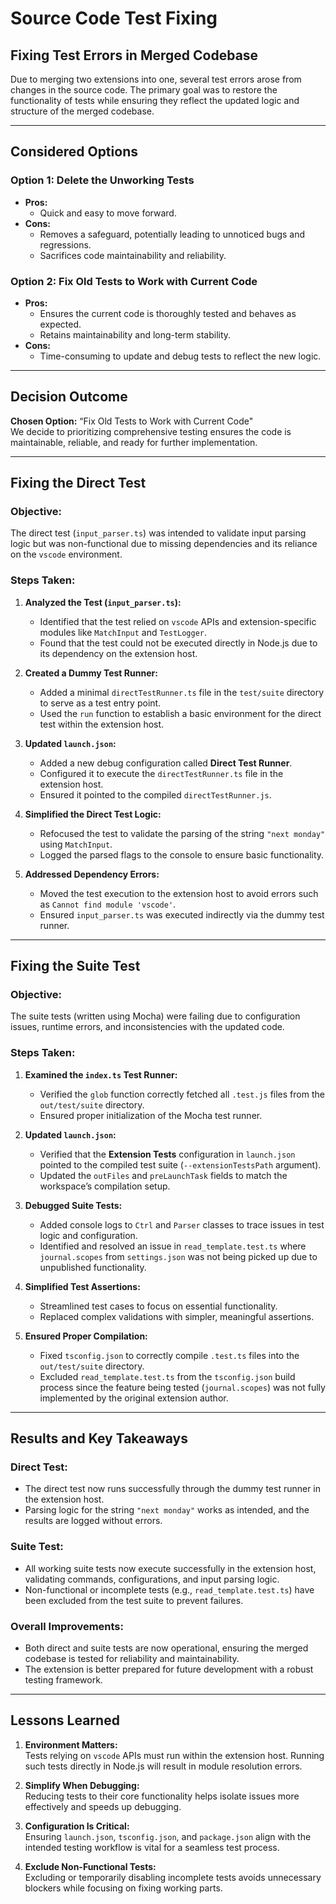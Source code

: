 # Source Code Test Fixing

## Fixing Test Errors in Merged Codebase

Due to merging two extensions into one, several test errors arose from changes in the source code. The primary goal was to restore the functionality of tests while ensuring they reflect the updated logic and structure of the merged codebase.

---

## Considered Options

### Option 1: Delete the Unworking Tests
- **Pros:**
  - Quick and easy to move forward.
- **Cons:**
  - Removes a safeguard, potentially leading to unnoticed bugs and regressions.
  - Sacrifices code maintainability and reliability.

### Option 2: Fix Old Tests to Work with Current Code
- **Pros:**
  - Ensures the current code is thoroughly tested and behaves as expected.
  - Retains maintainability and long-term stability.
- **Cons:**
  - Time-consuming to update and debug tests to reflect the new logic.

---

## Decision Outcome

**Chosen Option:** “Fix Old Tests to Work with Current Code"  
We decide to prioritizing comprehensive testing ensures the code is maintainable, reliable, and ready for further implementation.

---

## Fixing the Direct Test

### **Objective:**
The direct test (`input_parser.ts`) was intended to validate input parsing logic but was non-functional due to missing dependencies and its reliance on the `vscode` environment.

### **Steps Taken:**

1. **Analyzed the Test (`input_parser.ts`):**
   - Identified that the test relied on `vscode` APIs and extension-specific modules like `MatchInput` and `TestLogger`.
   - Found that the test could not be executed directly in Node.js due to its dependency on the extension host.

2. **Created a Dummy Test Runner:**
   - Added a minimal `directTestRunner.ts` file in the `test/suite` directory to serve as a test entry point.
   - Used the `run` function to establish a basic environment for the direct test within the extension host.

3. **Updated `launch.json`:**
   - Added a new debug configuration called **Direct Test Runner**.
   - Configured it to execute the `directTestRunner.ts` file in the extension host.
   - Ensured it pointed to the compiled `directTestRunner.js`.

4. **Simplified the Direct Test Logic:**
   - Refocused the test to validate the parsing of the string `"next monday"` using `MatchInput`.
   - Logged the parsed flags to the console to ensure basic functionality.

5. **Addressed Dependency Errors:**
   - Moved the test execution to the extension host to avoid errors such as `Cannot find module 'vscode'`.
   - Ensured `input_parser.ts` was executed indirectly via the dummy test runner.

---

## Fixing the Suite Test

### **Objective:**
The suite tests (written using Mocha) were failing due to configuration issues, runtime errors, and inconsistencies with the updated code.

### **Steps Taken:**

1. **Examined the `index.ts` Test Runner:**
   - Verified the `glob` function correctly fetched all `.test.js` files from the `out/test/suite` directory.
   - Ensured proper initialization of the Mocha test runner.

2. **Updated `launch.json`:**
   - Verified that the **Extension Tests** configuration in `launch.json` pointed to the compiled test suite (`--extensionTestsPath` argument).
   - Updated the `outFiles` and `preLaunchTask` fields to match the workspace’s compilation setup.

3. **Debugged Suite Tests:**
   - Added console logs to `Ctrl` and `Parser` classes to trace issues in test logic and configuration.
   - Identified and resolved an issue in `read_template.test.ts` where `journal.scopes` from `settings.json` was not being picked up due to unpublished functionality.

4. **Simplified Test Assertions:**
   - Streamlined test cases to focus on essential functionality.
   - Replaced complex validations with simpler, meaningful assertions.

5. **Ensured Proper Compilation:**
   - Fixed `tsconfig.json` to correctly compile `.test.ts` files into the `out/test/suite` directory.
   - Excluded `read_template.test.ts` from the `tsconfig.json` build process since the feature being tested (`journal.scopes`) was not fully implemented by the original extension author.

---

## Results and Key Takeaways

### **Direct Test:**
- The direct test now runs successfully through the dummy test runner in the extension host.
- Parsing logic for the string `"next monday"` works as intended, and the results are logged without errors.

### **Suite Test:**
- All working suite tests now execute successfully in the extension host, validating commands, configurations, and input parsing logic.
- Non-functional or incomplete tests (e.g., `read_template.test.ts`) have been excluded from the test suite to prevent failures.

### **Overall Improvements:**
- Both direct and suite tests are now operational, ensuring the merged codebase is tested for reliability and maintainability.
- The extension is better prepared for future development with a robust testing framework.

---

## Lessons Learned

1. **Environment Matters:**  
   Tests relying on `vscode` APIs must run within the extension host. Running such tests directly in Node.js will result in module resolution errors.

2. **Simplify When Debugging:**  
   Reducing tests to their core functionality helps isolate issues more effectively and speeds up debugging.

3. **Configuration Is Critical:**  
   Ensuring `launch.json`, `tsconfig.json`, and `package.json` align with the intended testing workflow is vital for a seamless test process.

4. **Exclude Non-Functional Tests:**  
   Excluding or temporarily disabling incomplete tests avoids unnecessary blockers while focusing on fixing working parts.
